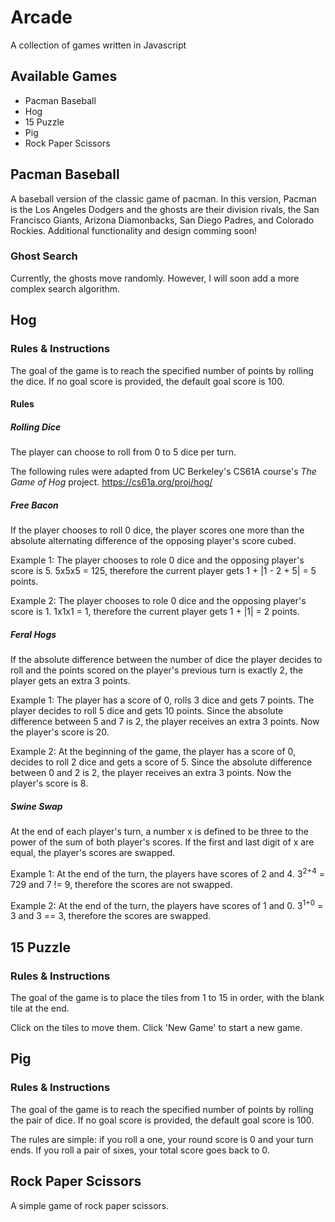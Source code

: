 # Arcade
A collection of games written in Javascript

## Available Games
* Pacman Baseball
* Hog
* 15 Puzzle
* Pig
* Rock Paper Scissors

## Pacman Baseball
A baseball version of the classic game of pacman. In this version, Pacman is the Los Angeles Dodgers and the
ghosts are their division rivals, the San Francisco Giants, Arizona Diamonbacks, San Diego Padres, and Colorado 
Rockies. Additional functionality and design comming soon!

### Ghost Search
Currently, the ghosts move randomly. However, I will soon add a more complex search algorithm.

## Hog

### Rules & Instructions
The goal of the game is to reach the specified number of points by rolling the dice. 
If no goal score is provided, the default goal score is 100.

#### Rules

##### Rolling Dice
The player can choose to roll from 0 to 5 dice per turn.

The following rules were adapted from UC Berkeley's CS61A course's <em>The Game of Hog</em> project.
https://cs61a.org/proj/hog/

##### Free Bacon
If the player chooses to roll 0 dice, the player scores one more than the absolute alternating difference
of the opposing player's score cubed.

Example 1: The player chooses to role 0 dice and the opposing player's score is 5. 5x5x5 = 125, therefore
the current player gets 1 + |1 - 2 + 5| = 5 points.

Example 2: The player chooses to role 0 dice and the opposing player's score is 1. 1x1x1 = 1, therefore 
the current player gets 1 + |1| = 2 points.

##### Feral Hogs

If the absolute difference between the number of dice the player decides to roll and the points scored on the
player's previous turn is exactly 2, the player gets an extra 3 points. 

Example 1: The player has a score of 0, rolls 3 dice and gets 7 points. The player decides to roll 5 dice and
gets 10 points. Since the absolute difference between 5 and 7 is 2, the player receives an extra 3 points. Now 
the player's score is 20.

Example 2: At the beginning of the game, the player has a score of 0, decides to roll 2 dice and gets a score of 5.
Since the absolute difference between 0 and 2 is 2, the player receives an extra 3 points. Now the player's score
is 8.

##### Swine Swap

At the end of each player's turn, a number x is defined to be three to the power of the sum of both player's scores. 
If the first and last digit of x are equal, the player's scores are swapped. 

Example 1: At the end of the turn, the players have scores of 2 and 4. 3<sup>2+4</sup> = 729 and 7 != 9, therefore the 
scores are not swapped. 

Example 2: At the end of the turn, the players have scores of 1 and 0. 3<sup>1+0</sup> = 3 and 3 == 3, therefore the 
scores are swapped.

## 15 Puzzle 

### Rules & Instructions
The goal of the game is to place the tiles from 1 to 15 in order, with the blank tile at the end.

Click on the tiles to move them. Click 'New Game' to start a new game. 

## Pig

### Rules & Instructions
The goal of the game is to reach the specified number of points by rolling the pair of dice. 
If no goal score is provided, the default goal score is 100.

The rules are simple: if you roll a one, your round score is 0 and your turn ends. If you roll a 
pair of sixes, your total score goes back to 0.

## Rock Paper Scissors
A simple game of rock paper scissors.
